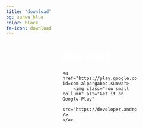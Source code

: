 ```yaml
---
title: "download"
bg: sunwa_blue
color: black
fa-icon: download
---
```


<div class="center" style="width:200px; margin:0 auto;">
	<h1 style="color:white">FOR FREE</h1>

	<a href="https://play.google.com/store/apps/details?id=com.alpargabos.sunwa">
		<img class="row small collumn" alt="Get it on Google Play"
       		src="https://developer.android.com/images/brand/en_generic_rgb_wo_60.png" />
	</a>
</div>
